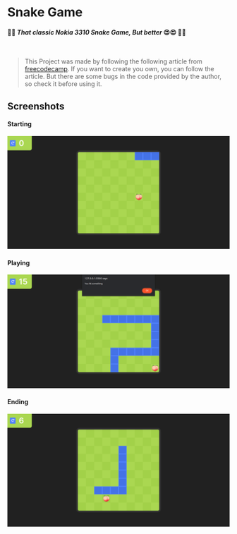 
# Snake Game


#### 🐍🐍 *That classic Nokia 3310 Snake Game, But better* 😍😍 🐍🐍

<br>

> This Project was made by following the following article from [freecodecamp](https://www.freecodecamp.org/news/how-to-build-a-snake-game-in-javascript/). If you want to create you own, you can follow the article. But there are some bugs in the code provided by the author, so check it before using it.
## Screenshots

#### Starting
![App Screenshot](./assets/images/screenshots/s1.png)

#### Playing
![App Screenshot](./assets/images/screenshots/s2.png)

#### Ending
![App Screenshot](./assets/images/screenshots/s3.png)